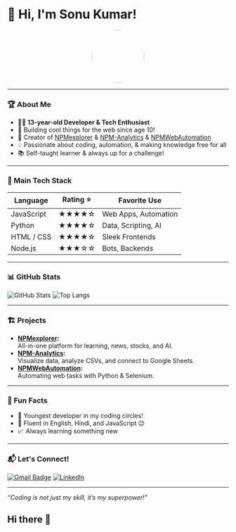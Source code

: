 # 👋 Hi, I'm Sonu Kumar!

<div align="center">
  <img src="https://avatars.githubusercontent.com/u/215385986?v=4" width="120" style="border-radius:50%">
</div>

---

### 🏆 About Me

- 🧑‍💻 **13-year-old Developer & Tech Enthusiast**
- 🚀 Building cool things for the web since age 10!
- 🌟 Creator of [NPMexplorer](https://npmexplorer.netlify.app) & [NPM-Analytics](https://github.com/sonuramashishnpm/NPM-Analytics) & [NPMWebAutomation]("https://github.com/sonuramashishnpm/NPMWebAutomation")
- 💡 Passionate about coding, automation, & making knowledge free for all
- 📚 Self-taught learner & always up for a challenge!

---

### 💼 Main Tech Stack

| Language      | Rating ⭐️ | Favorite Use            |
| ------------- | :-------: | ---------------------- |
| JavaScript    | ★★★★☆     | Web Apps, Automation   |
| Python        | ★★★★☆     | Data, Scripting, AI    |
| HTML / CSS    | ★★★★☆     | Sleek Frontends        |
| Node.js       | ★★★☆☆     | Bots, Backends         |

---

### 📊 GitHub Stats

![GitHub Stats](https://github-readme-stats.vercel.app/api?username=sonuramashishnpm&show_icons=true&theme=tokyonight)
![Top Langs](https://github-readme-stats.vercel.app/api/top-langs/?username=sonuramashishnpm&layout=compact)

---

### 🏗️ Projects

- **[NPMexplorer](https://npmexplorer.netlify.app):**  
  All-in-one platform for learning, news, stocks, and AI.
- **[NPM-Analytics](https://github.com/sonuramashishnpm/NPM-Analytics):**  
  Visualize data, analyze CSVs, and connect to Google Sheets.
- **[NPMWebAutomation](https://github.com/sonuramashishnpm/NPMWebAutomation):**  
  Automating web tasks with Python & Selenium.

---

### 🎯 Fun Facts

- 🏅 Youngest developer in my coding circles!
- 💬 Fluent in English, Hindi, and JavaScript 😉
- 📈 Always learning something new

---

### 📬 Let's Connect!

[![Gmail Badge](https://img.shields.io/badge/-npmdev@explorer.com-c14438?style=flat&logo=Gmail&logoColor=white)](mailto:npmdev@explorer.com)
[![LinkedIn](https://img.shields.io/badge/-LinkedIn-blue?style=flat&logo=linkedin&logoColor=white)](https://www.linkedin.com/in/your-linkedin)

---

*“Coding is not just my skill, it’s my superpower!”*
## Hi there 👋

<!--
**sonuramashishnpm/sonuramashishnpm** is a ✨ _special_ ✨ repository because its `README.md` (this file) appears on your GitHub profile.

Here are some ideas to get you started:

- 🔭 I’m currently working on ...
- 🌱 I’m currently learning ...
- 👯 I’m looking to collaborate on ...
- 🤔 I’m looking for help with ...
- 💬 Ask me about ...
- 📫 How to reach me: ...
- 😄 Pronouns: ...
- ⚡ Fun fact: ...
-->
